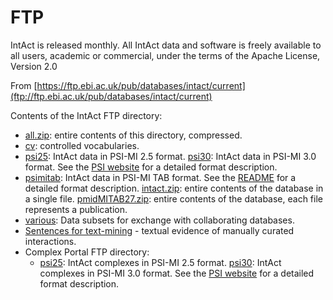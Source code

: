 # FTP

IntAct is released monthly. All IntAct data and software is freely available to all users, academic or commercial, under the terms of the Apache License, Version 2.0

From [https://ftp.ebi.ac.uk/pub/databases/intact/current](ftp://ftp.ebi.ac.uk/pub/databases/intact/current)

Contents of the IntAct FTP directory:

* [all.zip](https://ftp.ebi.ac.uk/pub/databases/intact/current/all.zip): entire contents of this directory, compressed.
* [cv](https://ftp.ebi.ac.uk/pub/databases/intact/current/cv): controlled vocabularies.
* [psi25](https://ftp.ebi.ac.uk/pub/databases/intact/current/psi25): IntAct data in PSI-MI 2.5 format.  [psi30](https://ftp.ebi.ac.uk/pub/databases/intact/current/psi30): IntAct data in PSI-MI 3.0 format.  See the [PSI website](http://psidev.sourceforge.net/mi/rel25) for a detailed format description.
* [psimitab](https://ftp.ebi.ac.uk/pub/databases/intact/current/psimitab): IntAct data in PSI-MI TAB format. See the [README](https://ftp.ebi.ac.uk/pub/databases/intact/current/psimitab/README) for a detailed format description.  [intact.zip](https://ftp.ebi.ac.uk/pub/databases/intact/current/psimitab/intact.zip): entire contents of the database in a single file.  [pmidMITAB27.zip](https://ftp.ebi.ac.uk/pub/databases/intact/current/psimitab/pmidMITAB27.zip): entire contents of the database, each file represents a publication.
* [various](https://ftp.ebi.ac.uk/pub/databases/intact/current/various): Data subsets for exchange with collaborating databases.
* [Sentences for text-mining](https://ftp.ebi.ac.uk/pub/databases/intact/current/various/data-mining) - textual evidence of manually curated interactions.
* Complex Portal FTP directory:
  * [psi25](https://ftp.ebi.ac.uk/pub/databases/intact/complex/current/psi25): IntAct complexes in PSI-MI 2.5 format.  [psi30](https://ftp.ebi.ac.uk/pub/databases/intact/complex/current/psi30): IntAct complexes in PSI-MI 3.0 format.  See the [PSI website](http://www.psidev.info/mif) for a detailed format description.


